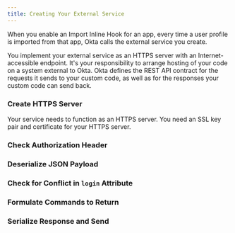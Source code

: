 ```yaml
---
title: Creating Your External Service
---
```


When you enable an Import Inline Hook for an app, every time a user profile is imported from that app, Okta calls the external service you create. 

You implement your external service as an HTTPS server with an Internet-accessible endpoint. It's your responsibility to arrange hosting of your code on a system external to Okta. Okta defines the REST API contract for the requests it sends to your custom code, as well as for the responses your custom code can send back.

### Create HTTPS Server

Your service needs to function as an HTTPS server. You need an SSL key pair and certificate for your HTTPS server.

<StackSelector snippet="https-create"/>

### Check Authorization Header

<StackSelector snippet="check-auth"/>

### Deserialize JSON Payload

<StackSelector snippet="deserialize"/>


### Check for Conflict in `login` Attribute

<StackSelector snippet="detect-conflict"/>


### Formulate Commands to Return

<StackSelector snippet="build-commands-object"/>

### Serialize Response and Send

<StackSelector snippet="serialize"/>

<NextSectionLink />

